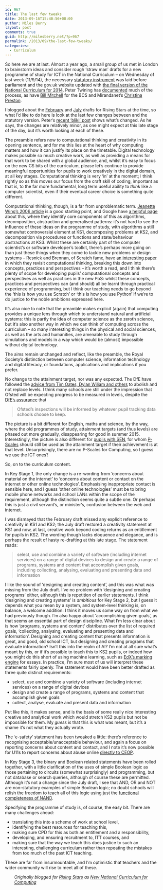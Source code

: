 ```yaml
---
id: 967
title: The last few tweaks
date: 2013-09-16T15:40:56+00:00
author: Miles Berry
layout: post 
comments: true
guid: http://milesberry.net/?p=967
permalink: /2013/09/the-last-few-tweaks/
categories:
  - Curriculum
---
```

So here we are at last. Almost a year ago, a small group of us met in London to brainstorm ideas and consider rough ‘straw man’ drafts for a new programme of study for ICT in the National Curriculum &#8211; on Wednesday of last week (11/9/14), the necessary [statutory instrument](http://www.legislation.gov.uk/uksi/2013/2232/pdfs/uksi_20132232_en.pdf) was laid before parliament and the gov.uk website updated with [the final version of the National Curriculum for 2014](https://www.gov.uk/government/organisations/department-for-education/series/national-curriculum). Peter Twining has [documented](http://edfutures.net/PeterT%27s_bliki) much of the process, as have [Bill Mitchell](http://academy.bcs.org/blogs/computing-schools-update?utm_medium=email&utm_source=BCS+The+Chartered+Institute+for+IT&utm_campaign=2879556_community190713&dm_i=9U7,1PPVO,5MQNKN,63DXC,1) for the BCS and Mirandanet’s [Christina Preston](http://inroads.acm.org/article.cfm?aid=2465099).

I blogged about the [February](http://www.risingstars-uk.com/blog/?p=799) and [July](http://edfutures.net/Final_version_of_the_Computing_PoS) drafts for Rising Stars at the time, so what I’d like to do here is look at the last few changes between and the statutory version. Peter’s [recent ‘bliki’ post](http://edfutures.net/Final_version_of_the_Computing_PoS) shows what’s changed. As he says, the changes are relatively minor, as one might expect at this late stage of the day, but it’s worth looking at each of these.

The preamble refers now to computational thinking and creativity in its opening sentence, and for me this lies at the heart of why computing matters and how it can justify its place on the timetable. Digital technology makes possible so much creative work, as well as providing a means for that work to be shared with a global audience, and, whilst it’s easy to focus on the new CS bits of the curriculum, please let’s continue to provide meaningful opportunities for pupils to work creatively in the digital domain, at all key stages. Computational thinking is very ‘in’ at the moment; I think rightly so as this moves our focus from the craft skill of coding, important as that is, to the far more fundamental, long term useful ability to _think_ like a computer scientist, even if their eventual career choice is something quite different.

Computational thinking, though, is a far from unproblematic term. [Jeanette Wing’s 2006 article](http://www.cs.cmu.edu/afs/cs/usr/wing/www/publications/Wing06.pdf) is a good starting point, and Google have [a helpful page](http://www.google.com/edu/computational-thinking/) about this, where they identify core components of this as algorithms, decomposition, abstraction and generalised patterns: it’s not hard to see the influence of these ideas on the programme of study, with algorithms a still somewhat controversial element at KS1, decomposing problems at KS2, and decomposition via procedures or functions and state/behaviour abstractions at KS3. Whilst these are certainly part of the computer scientist’s or software developer’s toolkit, there’s perhaps more going on than just these things when they come to tackle new problems or design systems &#8211; Resnick and Brennan, of Scratch fame, have [an interesting paper](http://web.media.mit.edu/~kbrennan/files/Brennan_Resnick_AERA2012_CT.pdf) in which they revisit computational thinking, breaking this down into concepts, practices and perspectives &#8211; it’s worth a read, and I think there’s plenty of scope for developing pupils’ computational concepts and perspectives as well as practices in the new PoS: whilst these concepts, practices and perspectives can (and should) all be learnt through practical experience of programming, but I think our teaching needs to go beyond the ‘this is how you use Scratch’ or ‘this is how you use Python’ if we’re to do justice to the noble ambitions expressed here.

It’s also nice to note that the preamble makes explicit (again) that computing provides a unique lens through which to understand natural and artificial systems: this is partly the idea of computer science as the zeroth science, but it’s also another way in which we can think of computing across the curriculum &#8211; so many interesting things in the physical and social sciences, as well as the arts and humanities, are amenable to study through simulations and models in a way which would be (almost) impossible without digital technology.

The aims remain unchanged and reflect, like the preamble, the Royal Society’s distinction between computer science, information technology and digital literacy, or foundations, applications and implications if you prefer.

No change to the attainment target, nor was any expected. The DfE have followed the [advice from Tim Oates, Dylan Wiliam and others](https://www.gov.uk/government/uploads/system/uploads/attachment_data/file/175439/NCR-Expert_Panel_Report.pdf) to abolish and not replace levels. I think many schools are still under the impression that Ofsted will be expecting progress to be measured in levels, despite the [DfE’s assurance](http://www.education.gov.uk/schools/teachingandlearning/curriculum/nationalcurriculum2014/a00225864/assessing-without-levels) that

> Ofsted’s inspections will be informed by whatever pupil tracking data schools choose to keep.

The picture is a bit different for English, maths and science, by the way, where the old programmes of study, attainment targets (and thus levels) are phased out more gradually, disappearing for good in summer 2015. Interestingly, the picture is also different for [pupils with SEN](http://www.legislation.gov.uk/uksi/2013/2232/article/5/made), for whom [P-Scales](http://media.education.gov.uk/assets/files/pdf/p/p%20scales%202007.pdf) should still be used as the attainment target if their achievement is at that level. Unsurprisingly, there are no P-Scales for Computing, so I guess we use the ICT ones?

So, on to the curriculum content.

In Key Stage 1, the only change is a re-wording from ‘concerns about material on the internet’ to ‘concerns about content or contact on the internet or other online technologies’. Emphasising inappropriate contact is sensible here, and I guess ‘other online technologies’ must be to bring mobile phone networks and school LANs within the scope of the requirement, although the distinction seems quite a subtle one. Or perhaps this is just a civil servant’s, or minister’s, confusion between the web and internet.

I was dismayed that the February draft missed any explicit reference to creativity in KS1 and KS2; the July draft restored a creativity statement at KS1 and now, at last, creative work beyond coding returns as an entitlement for pupils in KS2. The wording though lacks eloquence and elegance, and is perhaps the result of hasty re-drafting at this late stage. The statement reads:

> select, use and combine a variety of software (including internet services) on a range of digital devices to design and create a range of programs, systems and content that accomplish given goals, including collecting, analysing, evaluating and presenting data and information

I like the sound of ‘designing and creating content’, and this was what was missing from the July draft. I’ve no problem with ‘designing and creating programs’ either, although this is repetition of earlier statements. I think ‘designing and creating systems’ is _ambitious_ for Key Stage 2, but I guess it depends what you mean by a system, and system-level thinking is, on balance, a welcome addition: I think it moves us some way on from what we had previously though. I’m also happy about ‘accomplishing given goals’, as that seems an essential part of design discipline. What I’m less clear about is how ‘programs, systems and content’ distributes over the list of required goals, ‘collecting, analysing, evaluating and presenting data and information’. Designing and creating content that presents information is great, and good, old school ICT, but designing and creating programs that evaluate information? Isn’t this into the realm of AI? I’m not at all sure what’s meant by this, or if it’s possible to teach this to KS2 pupils, or indeed how you might do this short of using machine learning, such as [EdX’s marking engine](http://code.edx.org/discern/) for essays. In practice, I’m sure most of us will interpret these statements fairly openly. The statement would have been better drafted as three quite distinct requirements:

  * select, use and combine a variety of software (including internet services) on a range of digital devices
  * design and create a range of programs, systems and content that accomplish given goals
  * collect, analyse, evaluate and present data and information

Put like this, it makes sense, and is the basis of some really nice interesting creative and analytical work which would stretch KS2 pupils but not be impossible for them. My _guess_ is that this is what was meant, but it’s a shame it’s not what they actually wrote.

The ‘e-safety’ statement has been tweaked a little: there’s reference to recognising acceptable/unacceptable behaviour, and again a focus on reporting concerns about content and contact, and I note it’s now possible for U11s to report concerns about abuse online [directly to CEOP](http://www.ceop.police.uk/safety-centre/8-10/).

In Key Stage 3, the binary and Boolean related statements have been rolled together, with a little clarification of the uses of simple Boolean logic as those pertaining to circuits (somewhat surprisingly) and programming, but not database or search queries, although of course these are permitted. Although it’s not a change since the July draft, I see that AND, OR and NOT are non-statutory examples of simple Boolean logic; no doubt schools will relish the freedom to teach all of this logic using just the [functional completeness of NAND](http://www.adafruit.com/blog/2013/03/15/nandputer-functionally-complete-and-absolutely-necessary/).

Specifying the programme of study is, of course, the easy bit. There are many challenges ahead:

  * translating this into a scheme of work at school level,
  * identifying the best resources for teaching this,
  * making sure CPD for this as both an entitlement and a responsibility,
  * developing, and ensuring recruitment to, ITT courses, and
  * making sure that the way we teach this does justice to such an interesting, challenging curriculum rather than repeating the mistakes from too much of the past ICT teaching.

These are far from insurmountable, and I’m optimistic that teachers and the wider community will rise to meet all of these.

<p style="padding-left: 30px;">
  <em>Originally blogged for <a href="http://www.risingstars-uk.com">Rising Stars</a> as <a href="http://www.risingstars-uk.com/blog/?p=1348">New National Curriculum for Computing</a></em>
</p>